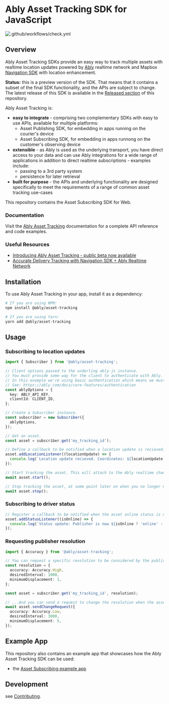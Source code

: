 # Ably Asset Tracking SDK for JavaScript

![.github/workflows/check.yml](https://github.com/ably/ably-asset-tracking-js/workflows/.github/workflows/check.yml/badge.svg)

## Overview

Ably Asset Tracking SDKs provide an easy way to track multiple assets with realtime location updates powered by [Ably](https://ably.com/) realtime network and Mapbox [Navigation SDK](https://docs.mapbox.com/android/navigation/overview/) with location enhancement.

**Status:** this is a preview version of the SDK. That means that it contains a subset of the final SDK functionality, and the APIs are subject to change. The latest release of this SDK is available in the [Released section](https://github.com/ably/ably-asset-tracking-js/releases) of this repository.

Ably Asset Tracking is:

- **easy to integrate** - comprising two complementary SDKs with easy to use APIs, available for multiple platforms:
  - Asset Publishing SDK, for embedding in apps running on the courier's device
  - Asset Subscribing SDK, for embedding in apps runnong on the customer's observing device
- **extensible** - as Ably is used as the underlying transport, you have direct access to your data and can use Ably integrations for a wide range of applications in addition to direct realtime subscriptions - examples include:
  - passing to a 3rd party system
  - persistence for later retrieval
- **built for purpose** - the APIs and underlying functionality are designed specifically to meet the requirements of a range of common asset tracking use-cases

This repository contains the Asset Subscribing SDK for Web.

### Documentation

Visit the [Ably Asset Tracking](https://ably.com/docs/asset-tracking) documentation for a complete API reference and code examples.

###  Useful Resources

- [Introducing Ably Asset Tracking - public beta now available](https://ably.com/blog/ably-asset-tracking-beta)
- [Accurate Delivery Tracking with Navigation SDK + Ably Realtime Network](https://www.mapbox.com/blog/accurate-delivery-tracking)

## Installation

To use Ably Asset Tracking in your app, install it as a dependency:
```bash
# If you are using NPM:
npm install @ably/asset-tracking

# If you are using Yarn:
yarn add @ably/asset-tracking
```

## Usage

### Subscribing to location updates

```ts
import { Subscriber } from '@ably/asset-tracking';

// Client options passed to the underling ably-js instance.
// You must provide some way for the client to authenticate with Ably.
// In this example we're using basic authentication which means we must also provide a clientId.
// See: https://ably.com/docs/core-features/authentication
const ablyOptions = {
  key: ABLY_API_KEY,
  clientId: CLIENT_ID,
};

// Create a Subscriber instance.
const subscriber = new Subscriber({
  ablyOptions,
});

// Get an asset.
const asset = subscriber.get('my_tracking_id');

// Define a callback to be notified when a location update is recieved.
asset.addLocationListener((locationUpdate) => {
  console.log(`Location update recieved. Coordinates: ${locationUpdate.location.geometry.coordinates}`);
});

// Start tracking the asset. This will attach to the Ably realtime channel and enter presence.
await asset.start();

// Stop tracking the asset, at some point later on when you no longer need to receive location updates.
await asset.stop();
```

### Subscribing to driver status

```ts
// Register a callback to be notified when the asset online status is updated.
asset.addStatusListener((isOnline) => {
  console.log(`Status update: Publisher is now ${isOnline ? 'online' : 'offline'}`);
});
```

### Requesting publisher resolution
```ts
import { Accuracy } from '@ably/asset-tracking';

// You can request a specific resolution to be considered by the publisher when you create an asset instance...
const resolution = {
  accuracy: Accuracy.High,
  desiredInterval: 1000,
  minimumDisplacement: 1,
};

const asset = subscriber.get('my_tracking_id', resolution);

// ...And you can send a request to change the resolution when the asset is already started
await asset.sendChangeRequest({
  accuracy: Accuracy.Low,
  desiredInterval: 3000,
  minimumDisplacement: 5,
});
```

## Example App

This repository also contains an example app that showcases how the Ably Asset Tracking SDK can be used:

- the [Asset Subscribing example app](examples/subscribing-example-app/)

## Development

see [Contributing](CONTRIBUTING.md).
